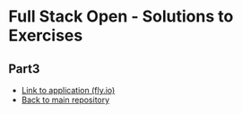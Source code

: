 # Full Stack Open - Solutions to Exercises

## Part3

- [Link to application (fly.io)](https://fragrant-mountain-6653.fly.dev/)
- [Back to main repository](https://github.com/ktsirangelos/fso)
